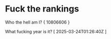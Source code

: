 # Fuck the rankings

Who the hell am I?
{ 10806606 }

What fucking year is it?
[ 2025-03-24T01:26:40Z ]
